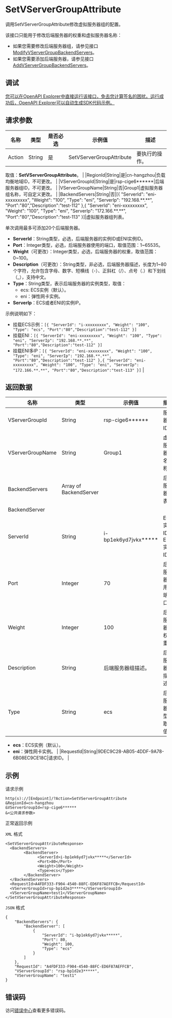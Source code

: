# SetVServerGroupAttribute

调用SetVServerGroupAttribute修改虚拟服务器组的配置。

该接口只能用于修改后端服务器的权重和虚拟服务器名称：

-   如果您需要修改后端服务器组，请参见接口[ModifyVServerGroupBackendServers](~~35220~~)。
-   如果您需要添加后端服务器，请参见接口[AddVServerGroupBackendServers](~~35218~~)。

## 调试

[您可以在OpenAPI Explorer中直接运行该接口，免去您计算签名的困扰。运行成功后，OpenAPI Explorer可以自动生成SDK代码示例。](https://api.aliyun.com/#product=Slb&api=SetVServerGroupAttribute&type=RPC&version=2014-05-15)

## 请求参数

|名称|类型|是否必选|示例值|描述|
|--|--|----|---|--|
|Action|String|是|SetVServerGroupAttribute|要执行的操作。

 取值：**SetVServerGroupAttribute**。 |
|RegionId|String|是|cn-hangzhou|负载均衡地域ID，不可更改。 |
|VServerGroupId|String|是|rsp-cige6\*\*\*\*\*\*|后端服务器组ID，不可更改。 |
|VServerGroupName|String|否|Group1|虚拟服务器组名称，可自定义更改。 |
|BackendServers|String|否|\[\{ "ServerId": "eni-xxxxxxxxx", "Weight": "100", "Type": "eni", "ServerIp": "192.168.\*\*.\*\*", "Port":"80","Description":"test-112" \},\{ "ServerId": "eni-xxxxxxxxx", "Weight": "100", "Type": "eni", "ServerIp": "172.166.\*\*.\*\*", "Port":"80","Description":"test-113" \}\]|虚拟服务器组列表。

 单次调用最多可添加20个后端服务器。

 -   **ServerId**：String类型，必选，后端服务器的实例ID或ENI实例ID。
-   **Port**：Integer类型，必选，后端服务器使用的端口，取值范围：1~65535。
-   **Weight**（可更改）：Integer类型，必选，后端服务器的权重，取值范围：0~100。
-   **Description**（可更改）：String类型，非必选，后端服务器描述，长度为1~80个字符，允许包含字母、数字、短横线（-）、正斜杠（/）、点号（.）和下划线（\_），支持中文。
-   **Type**：String类型，表示后端服务器的实例类型，取值：
    -   ecs: ECS实例（默认）。
    -   eni：弹性网卡实例。
-   **ServerIp**：ECS或者ENI的实例IP。

 示例说明如下：

 -   挂载ECS示例：`[{ "ServerId": "i-xxxxxxxxx", "Weight": "100", "Type": "ecs", "Port":"80","Description":"test-112" }]`
-   挂载ENI：`[{ "ServerId": "eni-xxxxxxxxx", "Weight": "100", "Type": "eni", "ServerIp": "192.168.**.**", "Port":"80","Description":"test-112" }]`
-   挂载ENI多IP：`[{ "ServerId": "eni-xxxxxxxxx", "Weight": "100", "Type": "eni", "ServerIp": "192.168.**.**", "Port":"80","Description":"test-112" },{ "ServerId": "eni-xxxxxxxxx", "Weight": "100", "Type": "eni", "ServerIp": "172.166.**.**", "Port":"80","Description":"test-113" }]` |

## 返回数据

|名称|类型|示例值|描述|
|--|--|---|--|
|VServerGroupId|String|rsp-cige6\*\*\*\*\*\*|服务器组ID。 |
|VServerGroupName|String|Group1|虚拟服务器组名称。 |
|BackendServers|Array of BackendServer| |后端服务器列表。 |
|BackendServer| | | |
|ServerId|String|i-bp1ek6yd7jvkx\*\*\*\*\*|ECS实例ID或ENI实例ID。 |
|Port|Integer|70|后端服务器使用的端口。 |
|Weight|Integer|100|后端服务器的权重。 |
|Description|String|后端服务器组描述。|后端服务器组描述。 |
|Type|String|ecs|后端服务器类型，取值：

 -   **ecs**：ECS实例（默认）。
-   **eni**：弹性网卡实例。 |
|RequestId|String|9DEC9C28-AB05-4DDF-9A78-6B08EC9CE18C|请求ID。 |

## 示例

请求示例

```
http(s)://[Endpoint]/?Action=SetVServerGroupAttribute
&RegionId=cn-hangzhou
&VServerGroupId=rsp-cige6******
&<公共请求参数>
```

正常返回示例

`XML` 格式

```
<SetVServerGroupAttributeResponse>
  <BackendServers>
        <BackendServer>
              <ServerId>i-bp1ek6yd7jvkx*****</ServerId>
              <Port>80</Port>
              <Weight>100</Weight>
              <Type>ecs</Type>
        </BackendServer>
  </BackendServers>
  <RequestId>A4FDF333-F904-4540-88FC-ED6F87AEFFCB</RequestId>
  <VServerGroupId>rsp-bp1d2e3*****</VServerGroupId>
  <VServerGroupName>test1</VServerGroupName>
</SetVServerGroupAttributeResponse>
```

`JSON` 格式

```
{
    "BackendServers": {
        "BackendServer": [
            {
                "ServerId": "i-bp1ek6yd7jvkx*****", 
                "Port": 80, 
                "Weight": 100, 
                "Type": "ecs"
            }
        ]
    }, 
    "RequestId": "A4FDF333-F904-4540-88FC-ED6F87AEFFCB", 
    "VServerGroupId": "rsp-bp1d2e3*****", 
    "VServerGroupName": "test1"
}
```

## 错误码

访问[错误中心](https://error-center.aliyun.com/status/product/Slb)查看更多错误码。

